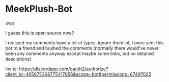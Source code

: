 # MeekPlush-Bot
uwu

I guess this is open source now?

I realized my comments have a lot of typos, ignore them lol, I once sent this bot to a friend and hushed the comments (normally there would've never been any comments anyway except maybe some links, but no detailed desciptions)

invite:
https://discordapp.com/oauth2/authorize?client_id=465675368775417856&scope=bot&permissions=67497025
